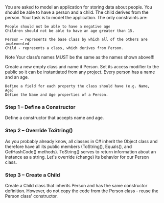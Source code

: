 You are asked to model an application for storing data about people. You should be able to have a person and a child. The child derives from the person. Your task is to model the application. The only constraints are:

	People should not be able to have a negative age
	Children should not be able to have an age greater than 15.

	Person – represents the base class by which all of the others are implemented
	Child - represents a class, which derives from Person.
	
Note
Your class’s names MUST be the same as the names shown above!!!

Create a new empty class and name it Person. Set its access modifier to the public so it can be instantiated from any project. Every person has a name and an age.

	Define a field for each property the class should have (e.g. Name, Age) 
	Define the Name and Age properties of a Person. 

### Step 1 – Define a Constructor

Define a constructor that accepts name and age.

### Step 2 – Override ToString()

As you probably already know, all classes in C# inherit the Object class and therefore have all its public members (ToString(), Equals(), and GetHashCode() methods). ToString() serves to return information about an instance as а string. Let's override (change) its behavior for our Person class.

### Step 3 – Create a Child

Create a Child class that inherits Person and has the same constructor definition. However, do not copy the code from the Person class - reuse the Person class' constructor.
